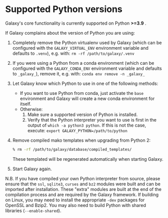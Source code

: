 # Supported Python versions

Galaxy's core functionality is currently supported on Python **>=3.9** .

If Galaxy complains about the version of Python you are using:

1. Completely remove the Python virtualenv used by Galaxy (which can be
   configured with the `GALAXY_VIRTUAL_ENV` environment variable and defaults to
   `.venv`), e.g. with: `rm -rf /path/to/galaxy/.venv`

2. If you were using a Python from a conda environment (which can be configured
   with the `GALAXY_CONDA_ENV` environment variable and defaults to `_galaxy_`),
   remove it, e.g. with: `conda env remove -n _galaxy_`

3. Let Galaxy know which Python to use in one of the following methods:

    - If you want to use Python from conda, just activate the `base` environment
      and Galaxy will create a new conda environment for itself.
    - Otherwise:
        1. Make sure a supported version of Python is installed.
        2. Verify that the Python interpreter you want to use is first in the
           output of `which -a python3 python`. If this is not the case,
           execute: `export GALAXY_PYTHON=/path/to/python`

4. Remove compiled mako templates when upgrading from Python 2:
     ```sh
     % rm -rf /path/to/galaxy/database/compiled_templates/
     ```
   These templated will be regenerated automatically when starting Galaxy.

5. Start Galaxy again.

N.B. If you have compiled your own Python interpreter from source, please ensure
that the `ssl`, `sqlite3`, `curses` and `bz2` modules were built and can be
imported after installation. These "extra" modules are built at the end of the
compilation process and are required by the Galaxy framework. If building on
Linux, you may need to install the appropriate `-dev` packages for OpenSSL and
Bzip2. You may also need to build Python with shared libraries
(`--enable-shared`).
